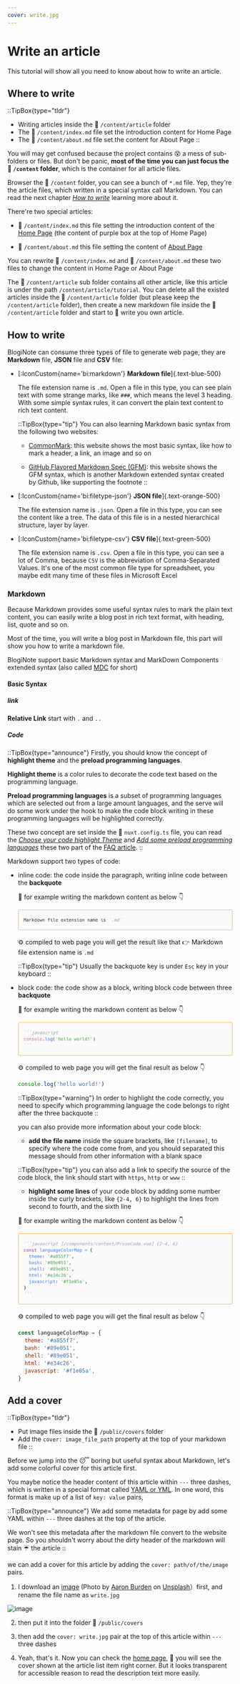 ```yaml
---
cover: write.jpg
---
```


# Write an article

This tutorial will show all you need to know about how to write an article.

## Where to write

::TipBox{type="tldr"}
* Writing articles inside the :file_folder: `/content/article` folder
* The :page_facing_up: `/content/index.md` file set the introduction content for Home Page
* The :page_facing_up: `/content/about.md` file set the content for About Page
::

You will may get confused because the project contains :dizzy_face: a mess of sub-folders or files. But don't be panic, **most of the time you can just focus the :file_folder: `/content` folder**, which is the container for all article files.

Browser the :file_folder: `/content` folder, you can see a bunch of `*.md` file. Yep, they're the article files, which written in a special syntax call Markdown. You can read the next chapter *[How to write](#how-to-write)* learning more about it.

There're two special articles:

* :page_facing_up: `/content/index.md` this file setting the introduction content of the [Home Page](/) (the content of purple box at the top of Home Page)

* :page_facing_up: `/content/about.md` this file setting the content of [About Page](/about)

You can rewrite :page_facing_up: `/content/index.md` and :page_facing_up: `/content/about.md` these two files to change the content in Home Page or About Page

The :file_folder: `/content/article` sub folder contains all other article, like this article is under the path `/content/article/tutorial`. You can delete all the existed articles inside the :file_folder: `/content/article` folder (but please keep the `/content/article` folder), then create a new markdown file inside the :file_folder: `/content/article` folder and start to :pencil: write you own article.

## How to write
BlogiNote can consume three types of file to generate web page, they are **Markdown** file, **JSON** file and **CSV** file:

* [:IconCustom{name='bi:markdown'} **Markdown file**]{.text-blue-500}

  The file extension name is `.md`. Open a file in this type, you can see plain text with some strange marks, like `###`, which means the level 3 heading. With some simple syntax rules, it can convert the plain text content to rich text content.

  ::TipBox{type="tip"}
  You can also learning Markdown basic syntax from the following two websites:

  * [CommonMark](https://commonmark.org/): this website shows the most basic syntax, like how to mark a header, a link, an image and so on

  * [GitHub Flavored Markdown Spec (GFM)](https://github.github.com/gfm/): this website shows the GFM syntax, which is another Markdown extended syntax created by Github, like supporting the footnote
  ::

* [:IconCustom{name='bi:filetype-json'} **JSON file**]{.text-orange-500}

  The file extension name is `.json`. Open a file in this type, you can see the content like a tree. The data of this file is in a nested hierarchical structure, layer by layer.

* [:IconCustom{name='bi:filetype-csv'} **CSV file**]{.text-green-500}

  The file extension name is `.csv`. Open a file in this type, you can see a lot of Comma, because `CSV` is the abbreviation of Comma-Separated Values. It's one of the most common file type for spreadsheet, you maybe edit many time of these files in Microsoft Excel

### Markdown
Because Markdown provides some useful syntax rules to mark the plain text content, you can easily write a blog post in rich text format, with heading, list, quote and so on.

Most of the time, you will write a blog post in Markdown file, this part will show you how to write a markdown file.

BlogiNote support basic Markdown syntax and MarkDown Components extended syntax (also called [MDC](https://content.nuxtjs.org/guide/writing/mdc/) for short)

#### Basic Syntax

##### link

**Relative Link** start with `.` and `..`
##### Code
::TipBox{type="announce"}
Firstly, you should know the concept of **highlight theme** and the **preload programming languages**.

**Highlight theme** is a color rules to decorate the code text based on the programming language.

**Preload programming languages** is a subset of programming languages which are selected out from a large amount languages, and the serve will do some work under the hook to make the code block writing in these programming languages will be highlighted correctly.

These two concept are set inside the :page_facing_up: `nuxt.config.ts` file, you can read the [*Choose your code highlight Theme*](./faq#choose-your-code-highlight-Theme) and [*Add some preload programming languages*](./faq#add-some-preload-programming-languages) these two part of the [FAQ article](./faq).
::

Markdown support two types of code:

* inline code: the code inside the paragraph, writing inline code between the **backquote**

  :memo: for example writing the markdown content as below :point_down:

  ![inline code](./images/inline-code.png)

  :gear: compiled to web page you will get the result like that :point_right: Markdown file extension name is `.md`

  ::TipBox{type="tip"}
  Usually the backquote key is under `Esc` key in your keyboard
  ::

* block code: the code show as a block, writing block code between three **backquote**

  :memo: for example writing the markdown content as below :point_down:

  ![block code](./images/block-code.png)

  :gear: compiled to web page you will get the final result as below :point_down:

  ```javascript
  console.log('hello world!')
  ```

  ::TipBox{type="warning"}
  In order to highlight the code correctly, you need to specify which programming language the code belongs to right after the three backquote
  ::

  you can also provide more information about your code block:

  * **add the file name** inside the square brackets, like `[filename]`, to specify where the code come from, and you should separated this message should from other information with a blank space

  ::TipBox{type="tip"}
  you can also add a link to specify the source of the code block, the link should start with `https`, `http` or `www`
  ::

  * **highlight some lines** of your code block by adding some number inside the curly brackets, like `{2-4, 6}` to highlight the lines from second to fourth, and the sixth line

  :memo: for example writing the markdown content as below :point_down:

  ![block code with more info](./images/block-code-with-more-info.png)

  :gear: compiled to web page you will get the final result as below :point_down:

  ```javascript [/components/content/ProseCode.vue] {2-4, 6}
  const languageColorMap = {
    theme: '#a855f7',
    bash: '#89e051',
    shell: '#89e051',
    html: '#e34c26',
    javascript: '#f1e05a',
  }
  ```

## Add a cover

::TipBox{type="tldr"}
* Put image files inside the :file_folder: `/public/covers` folder
* Add the `cover: image_file_path` property at the top of your markdown file
::

Before we jump into the :sleeping: boring but useful syntax about Markdown, let's add some colorful cover for this article first.

You maybe notice the header content of this article within `---` three dashes, which is written in a special format called [YAML or YML](https://yaml.org/). In one word, this format is make up of a list of `key: value` pairs,

::TipBox{type="announce"}
We add some metadata for page by add some YAML within `---` three dashes at the top of the article.

We won't see this metadata after the markdown file convert to the website page. So you shouldn't worry about the dirty header of the markdown will stain :umbrella: the article
::

we can add a cover for this article by adding the `cover: path/of/the/image` pairs.

1. I download an [image](https://unsplash.com/photos/xG8IQMqMITM) (Photo by [Aaron Burden](https://unsplash.com/@aaronburden) on [Unsplash](https://unsplash.com/)）first, and rename the file name as `write.jpg`

![image](/covers/write.jpg)

2. then put it into the folder :file_folder: `/public/covers`

3. then add the `cover: write.jpg` pair at the top of this article within `---` three dashes

4. Yeah, that's it. Now you can check the [home page](/), :tada: you will see the cover shown at the article list item right corner. But it looks transparent for accessible reason to read the description text more easily.




